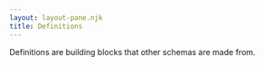 ```yaml
---
layout: layout-pane.njk
title: Definitions
---
```


Definitions are building blocks that other schemas are made from.



